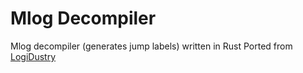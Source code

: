 # Mlog Decompiler

Mlog decompiler (generates jump labels) written in Rust
Ported from [LogiDustry](https://github.com/StormyBytes/LogiDustry/blob/main/compilers/decompile.py)
